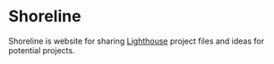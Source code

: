 Shoreline
=========

Shoreline is website for sharing
[Lighthouse](https://github.com/vinumeris/lighthouse) project files and ideas
for potential projects.